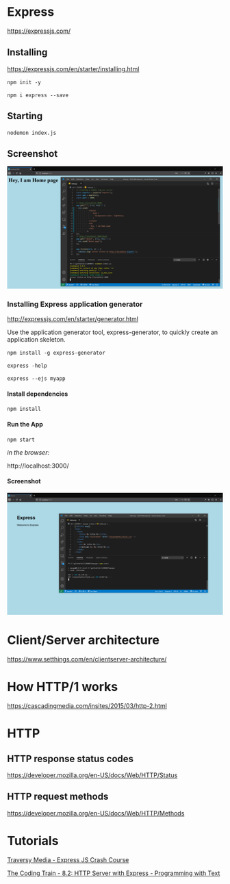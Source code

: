 # Express

https://expressjs.com/

## Installing

https://expressjs.com/en/starter/installing.html

```
npm init -y
```

```
npm i express --save
```

## Starting

```
nodemon index.js
```

## Screenshot

![screenshot](./screenshot.png)

### Installing Express application generator

http://expressjs.com/en/starter/generator.html

Use the application generator tool, express-generator, to quickly create an application skeleton.

```
npm install -g express-generator
```

```
express -help
```

```
express --ejs myapp
```

#### Install dependencies

```
npm install
```

#### Run the App

```
npm start
```

*in the browser:*

http://localhost:3000/

#### Screenshot

![screenshotMyApp](./screenshotMyApp.png)

# Client/Server architecture

https://www.setthings.com/en/clientserver-architecture/

# How HTTP/1 works

https://cascadingmedia.com/insites/2015/03/http-2.html

# HTTP

## HTTP response status codes

https://developer.mozilla.org/en-US/docs/Web/HTTP/Status

## HTTP request methods

https://developer.mozilla.org/en-US/docs/Web/HTTP/Methods

# Tutorials

[Traversy Media - Express JS Crash Course](https://www.youtube.com/watch?v=L72fhGm1tfE&feature=youtu.be)

[The Coding Train - 8.2: HTTP Server with Express - Programming with Text](https://www.youtube.com/watch?v=6oiabY1xpBo&feature=youtu.be)